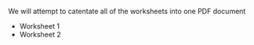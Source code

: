 We will attempt to catentate all of the worksheets into one PDF document

- Worksheet 1
- Worksheet 2

